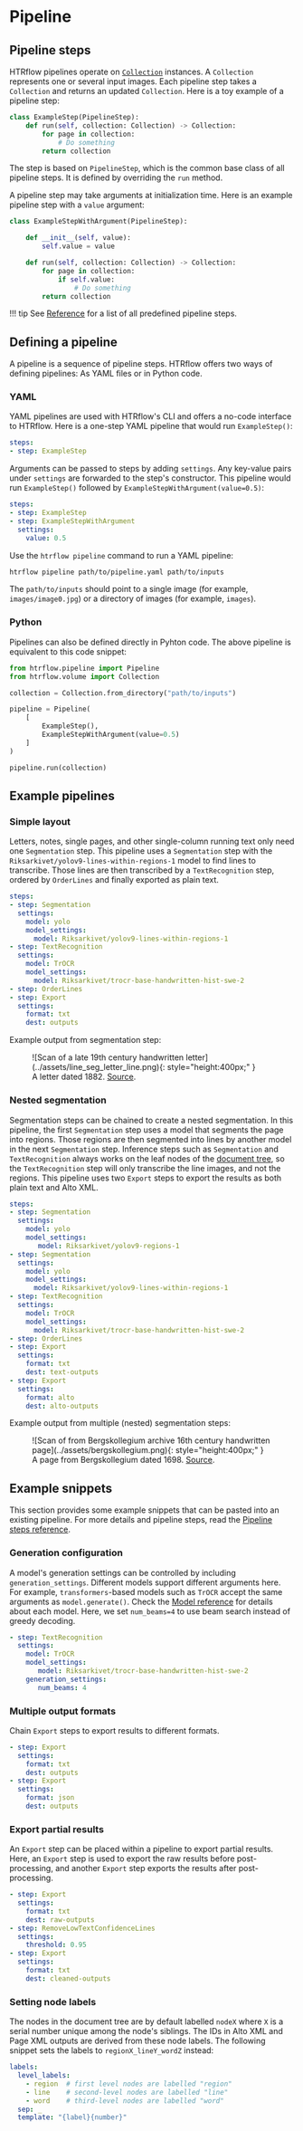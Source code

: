 # Pipeline

## Pipeline steps
HTRflow pipelines operate on [`Collection`](document_model.md) instances. A `Collection` represents one or several input images. Each pipeline step takes a `Collection` and returns an updated `Collection`. Here is a toy example of a pipeline step:

```python
class ExampleStep(PipelineStep):
    def run(self, collection: Collection) -> Collection:
        for page in collection:
            # Do something
        return collection
```

The step is based on `PipelineStep`, which is the common base class of all pipeline steps. It is defined by overriding the `run` method.

A pipeline step may take arguments at initialization time. Here is an example pipeline step with a `value` argument:
```python
class ExampleStepWithArgument(PipelineStep):

    def __init__(self, value):
        self.value = value

    def run(self, collection: Collection) -> Collection:
        for page in collection:
            if self.value:
                # Do something
        return collection
```

!!! tip
    See [Reference](../reference/pipeline-steps.md) for a list of all predefined pipeline steps.

## Defining a pipeline
A pipeline is a sequence of pipeline steps. HTRflow offers two ways of defining pipelines: As YAML files or in Python code.


### YAML
YAML pipelines are used with HTRflow's CLI and offers a no-code interface to HTRflow. Here is a one-step YAML pipeline that would run `ExampleStep()`:
```yaml title="pipeline.yaml"
steps:
- step: ExampleStep
```

Arguments can be passed to steps by adding `settings`. Any key-value pairs under `settings` are forwarded to the step's constructor. This pipeline would run `ExampleStep()` followed by `ExampleStepWithArgument(value=0.5)`:
```yaml title="pipeline.yaml"
steps:
- step: ExampleStep
- step: ExampleStepWithArgument
  settings:
    value: 0.5
```

Use the `htrflow pipeline` command to run a YAML pipeline:
```bash
htrflow pipeline path/to/pipeline.yaml path/to/inputs
```
The `path/to/inputs` should point to a single image (for example, `images/image0.jpg`) or a directory of images (for example, `images`).

### Python
Pipelines can also be defined directly in Pyhton code. The above pipeline is equivalent to this code snippet:
```python
from htrflow.pipeline import Pipeline
from htrflow.volume import Collection

collection = Collection.from_directory("path/to/inputs")

pipeline = Pipeline(
    [
        ExampleStep(),
        ExampleStepWithArgument(value=0.5)
    ]
)

pipeline.run(collection)
```


## Example pipelines

### Simple layout
Letters, notes, single pages, and other single-column running text only need one `Segmentation` step. This pipeline uses a `Segmentation` step with the `Riksarkivet/yolov9-lines-within-regions-1` model to find lines to transcribe. Those lines are then transcribed by a `TextRecognition` step, ordered by `OrderLines` and finally exported as plain text.

```yaml title="pipeline.yaml"
steps:
- step: Segmentation
  settings:
    model: yolo
    model_settings:
      model: Riksarkivet/yolov9-lines-within-regions-1
- step: TextRecognition
  settings:
    model: TrOCR
    model_settings:
      model: Riksarkivet/trocr-base-handwritten-hist-swe-2
- step: OrderLines
- step: Export
  settings:
    format: txt
    dest: outputs
```

Example output from segmentation step:

<figure markdown="span">
![Scan of a late 19th century handwritten letter](../assets/line_seg_letter_line.png){: style="height:400px;" }
<figcaption>A letter dated 1882. <a href="https://sok.riksarkivet.se/bildvisning/Brev_451511_1512_01">Source</a>. </figcaption>
</figure>


### Nested segmentation
Segmentation steps can be chained to create a nested segmentation. In this pipeline, the first `Segmentation` step uses a model that segments the page into regions. Those regions are then segmented into lines by another model in the next `Segmentation` step. Inference steps such as `Segmentation` and `TextRecognition` always works on the leaf nodes of the [document tree](document_model.md), so the `TextRecognition` step will only transcribe the line images, and not the regions. This pipeline uses two `Export` steps to export the results as both plain text and Alto XML.

```yaml title="pipeline.yaml"
steps:
- step: Segmentation
  settings:
    model: yolo
    model_settings:
       model: Riksarkivet/yolov9-regions-1
- step: Segmentation
  settings:
    model: yolo
    model_settings:
      model: Riksarkivet/yolov9-lines-within-regions-1
- step: TextRecognition
  settings:
    model: TrOCR
    model_settings:
      model: Riksarkivet/trocr-base-handwritten-hist-swe-2
- step: OrderLines
- step: Export
  settings:
    format: txt
    dest: text-outputs
- step: Export
  settings:
    format: alto
    dest: alto-outputs
```

Example output from multiple (nested) segmentation steps:

<figure markdown="span">
![Scan of from Bergskollegium archive 16th century handwritten page](../assets/bergskollegium.png){: style="height:400px;" }
<figcaption>A page from Bergskollegium dated 1698. <a href="https://sok.riksarkivet.se/bildvisning/40004028_00007">Source</a>. </figcaption>
</figure>



## Example snippets
This section provides some example snippets that can be pasted into an existing pipeline. For more details and pipeline steps, read the [Pipeline steps reference](../reference/pipeline-steps.md).

### Generation configuration
A model's generation settings can be controlled by including `generation_settings`. Different models support different arguments here. For example, `transformers`-based models such as `TrOCR` accept the same arguments as `model.generate()`. Check the [Model reference](../reference/models.md) for details about each model. Here, we set `num_beams=4` to use beam search instead of greedy decoding.

```yaml
- step: TextRecognition
  settings:
    model: TrOCR
    model_settings:
       model: Riksarkivet/trocr-base-handwritten-hist-swe-2
    generation_settings:
       num_beams: 4
```

### Multiple output formats
Chain `Export` steps to export results to different formats.

```yaml
- step: Export
  settings:
    format: txt
    dest: outputs
- step: Export
  settings:
    format: json
    dest: outputs
```

### Export partial results
An `Export` step can be placed within a pipeline to export partial results. Here, an `Export` step is used to export the raw results before post-processing, and another `Export` step exports the results after post-processing.
```yaml
- step: Export
  settings:
    format: txt
    dest: raw-outputs
- step: RemoveLowTextConfidenceLines
  settings:
    threshold: 0.95
- step: Export
  settings:
    format: txt
    dest: cleaned-outputs
```


### Setting node labels
The nodes in the document tree are by default labelled `nodeX` where `X` is a serial number unique among the node's siblings. The IDs in Alto XML and Page XML outputs are derived from these node labels. The following snippet sets the labels to `regionX_lineY_wordZ` instead:

```yaml
labels:
  level_labels:
    - region  # first level nodes are labelled "region"
    - line    # second-level nodes are labelled "line"
    - word    # third-level nodes are labelled "word" 
  sep: _
  template: "{label}{number}"
```
